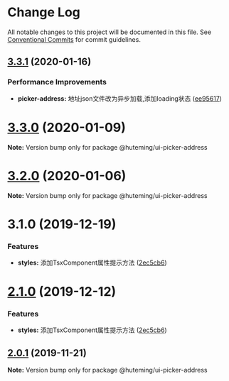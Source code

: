 # Change Log

All notable changes to this project will be documented in this file.
See [Conventional Commits](https://conventionalcommits.org) for commit guidelines.

## [3.3.1](https://github.com/huteming/huteming-ui/compare/v3.3.0...v3.3.1) (2020-01-16)


### Performance Improvements

* **picker-address:** 地址json文件改为异步加载,添加loading状态 ([ee95617](https://github.com/huteming/huteming-ui/commit/ee956178ffe0abd48d7b74a9412dd72b5af2b638))





# [3.3.0](https://github.com/huteming/huteming-ui/compare/v3.2.0...v3.3.0) (2020-01-09)

**Note:** Version bump only for package @huteming/ui-picker-address





# [3.2.0](https://github.com/huteming/huteming-ui/compare/v3.1.0...v3.2.0) (2020-01-06)

**Note:** Version bump only for package @huteming/ui-picker-address





# 3.1.0 (2019-12-19)


### Features

* **styles:** 添加TsxComponent属性提示方法 ([2ec5cb6](https://github.com/huteming/huteming-ui/commit/2ec5cb633ddb8c19f9c4301bc42b1bc2dccbb69f))





# [2.1.0](https://github.com/huteming/huteming-ui/compare/@huteming/ui-picker-address@2.0.1...@huteming/ui-picker-address@2.1.0) (2019-12-12)


### Features

* **styles:** 添加TsxComponent属性提示方法 ([2ec5cb6](https://github.com/huteming/huteming-ui/commit/2ec5cb633ddb8c19f9c4301bc42b1bc2dccbb69f))





## [2.0.1](https://github.com/huteming/huteming-ui/compare/@huteming/ui-picker-address@2.0.0...@huteming/ui-picker-address@2.0.1) (2019-11-21)

**Note:** Version bump only for package @huteming/ui-picker-address
